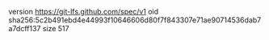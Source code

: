 version https://git-lfs.github.com/spec/v1
oid sha256:5c2b491ebd4e44993f10646606d80f7f843307e71ae90714536dab7a7dcff137
size 517
